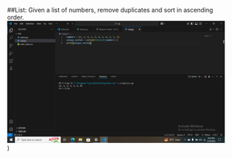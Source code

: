 ##List: Given a list of numbers, remove duplicates and sort in ascending order.
![](https://github.com/Azad-2025/Artificial-Intelligence/raw/main/CLP-02/ScreenShorts/Screenshot%20(51).png))
